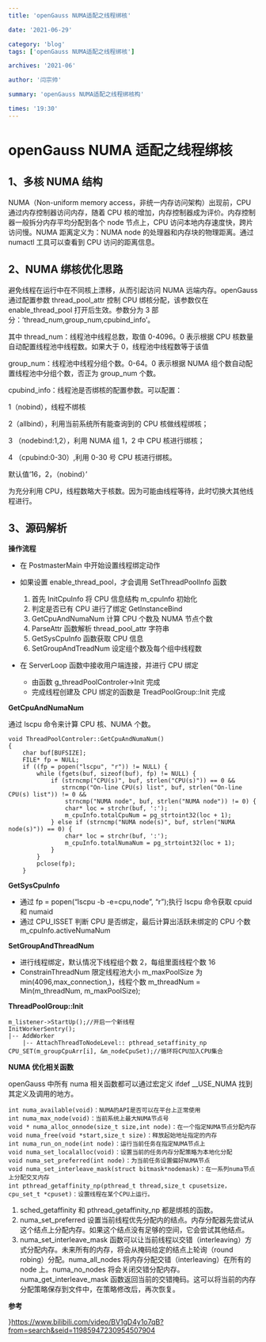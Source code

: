 ```yaml
---
title: 'openGauss NUMA适配之线程绑核'

date: '2021-06-29'

category: 'blog'
tags: ['openGauss NUMA适配之线程绑核']

archives: '2021-06'

author: '闫宗帅'

summary: 'openGauss NUMA适配之线程绑核构'

times: '19:30'
---
```


# openGauss NUMA 适配之线程绑核<a name="ZH-CN_TOPIC_0000001124544422"></a>

## 1、多核 NUMA 结构<a name="section5398112810112"></a>

NUMA（Non-uniform memory access，非统一内存访问架构）出现前，CPU 通过内存控制器访问内存，随着 CPU 核的增加，内存控制器成为评价。内存控制器一般拆分内存平均分配到各个 node 节点上，CPU 访问本地内存速度快，跨片访问慢。NUMA 距离定义为：NUMA node 的处理器和内存块的物理距离。通过 numactl 工具可以查看到 CPU 访问的距离信息。

## 2、NUMA 绑核优化思路<a name="section8804437717"></a>

避免线程在运行中在不同核上漂移，从而引起访问 NUMA 远端内存。openGauss 通过配置参数 thread_pool_attr 控制 CPU 绑核分配，该参数仅在 enable_thread_pool 打开后生效。参数分为 3 部分：’thread_num,group_num,cpubind_info’。

其中 thread_num：线程池中线程总数，取值 0-4096。0 表示根据 CPU 核数量自动配置线程池中线程数。如果大于 0，线程池中线程数等于该值

group_num：线程池中线程分组个数。0-64。0 表示根据 NUMA 组个数自动配置线程池中分组个数，否正为 group_num 个数。

cpubind_info：线程池是否绑核的配置参数。可以配置：

1（nobind），线程不绑核

2（allbind），利用当前系统所有能查询到的 CPU 核做线程绑核；

3 （nodebind:1,2），利用 NUMA 组 1，2 中 CPU 核进行绑核；

4 （cpubind:0-30）,利用 0-30 号 CPU 核进行绑核。

默认值‘16，2，（nobind）’

为充分利用 CPU，线程数略大于核数。因为可能由线程等待，此时切换大其他线程进行。

## 3、源码解析<a name="section04250341624"></a>

**操作流程**

<!-- <img src='./figures/20210614-1f4513c9-5d18-43e2-9789-a94d260cd602.png'> -->

- 在 PostmasterMain 中开始设置线程绑定动作
- 如果设置 enable_thread_pool，才会调用 SetThreadPoolInfo 函数

  1.  首先 InitCpuInfo 将 CPU 信息结构 m_cpuInfo 初始化
  2.  判定是否已有 CPU 进行了绑定 GetInstanceBind
  3.  GetCpuAndNumaNum 计算 CPU 个数及 NUMA 节点个数
  4.  ParseAttr 函数解析 thread_pool_attr 字符串
  5.  GetSysCpuInfo 函数获取 CPU 信息
  6.  SetGroupAndTreadNum 设定组个数及每个组中线程数

- 在 ServerLoop 函数中接收用户端连接，并进行 CPU 绑定
  - 由函数 g_threadPoolControler-\>Init 完成
  - 完成线程创建及 CPU 绑定的函数是 TreadPoolGroup::Init 完成

**GetCpuAndNumaNum**

通过 lscpu 命令来计算 CPU 核、NUMA 个数。

```
void ThreadPoolControler::GetCpuAndNumaNum()
{
    char buf[BUFSIZE];
    FILE* fp = NULL;
    if ((fp = popen("lscpu", "r")) != NULL) {
        while (fgets(buf, sizeof(buf), fp) != NULL) {
            if (strncmp("CPU(s)", buf, strlen("CPU(s)")) == 0 &&
               strncmp("On-line CPU(s) list", buf, strlen("On-line CPU(s) list")) != 0 &&
                strncmp("NUMA node", buf, strlen("NUMA node")) != 0) {
                char* loc = strchr(buf, ':');
                m_cpuInfo.totalCpuNum = pg_strtoint32(loc + 1);
            } else if (strncmp("NUMA node(s)", buf, strlen("NUMA node(s)")) == 0) {
                char* loc = strchr(buf, ':');
                m_cpuInfo.totalNumaNum = pg_strtoint32(loc + 1);
            }
        }
        pclose(fp);
    }
```

**GetSysCpuInfo**

- 通过 fp = popen\(“lscpu -b -e=cpu,node”, “r”\);执行 lscpu 命令获取 cpuid 和 numaid
- 通过 CPU_ISSET 判断 CPU 是否绑定，最后计算出活跃未绑定的 CPU 个数 m_cpuInfo.activeNumaNum

**SetGroupAndThreadNum**

- 进行线程绑定，默认情况下线程组个数 2，每组里面线程个数 16
- ConstrainThreadNum 限定线程池大小 m_maxPoolSize 为 min\(4096,max_connection,\)，线程个数 m_threadNum = Min\(m_threadNum, m_maxPoolSize\);

**ThreadPoolGroup::Init**

```
m_listener->StartUp();//开启一个新线程
InitWorkerSentry();
|-- AddWorker
    |-- AttachThreadToNodeLevel:: pthread_setaffinity_np
CPU_SET(m_groupCpuArr[i], &m_nodeCpuSet);//循环将CPU加入CPU集合
```

**NUMA 优化相关函数**

openGauss 中所有 numa 相关函数都可以通过宏定义 ifdef \_\_USE_NUMA 找到其定义及调用的地方。

```
int numa_available(void)：NUMA的API是否可以在平台上正常使用
int numa_max_node(void)：当前系统上最大NUMA节点号
void * numa_alloc_onnode(size_t size,int node)：在一个指定NUMA节点分配内存
void numa_free(void *start,size_t size)：释放起始地址指定的内存
int numa_run_on_node(int node)：运行当前任务在指定NUMA节点上
void numa_set_localalloc(void)：设置当前的任务内存分配策略为本地化分配
void numa_set_preferred(int node)：为当前任务设置偏好NUMA节点
void numa_set_interleave_mask(struct bitmask*nodemask)：在一系列numa节点上分配交叉内存
int pthread_getaffinity_np(pthread_t thread,size_t cpusetsize，cpu_set_t *cpuset)：设置线程在某个CPU上运行。
```

1.  sched_getaffinity 和 pthread_getaffinity_np 都是绑核的函数。
2.  numa_set_preferred 设置当前线程优先分配内的结点。内存分配器先尝试从这个结点上分配内存。如果这个结点没有足够的空间，它会尝试其他结点。
3.  numa_set_interleave_mask 函数可以让当前线程以交错（interleaving）方式分配内存。未来所有的内存，将会从掩码给定的结点上轮询（round robing）分配。numa_all_nodes 将内存分配交错（interleaving）在所有的 node 上。numa_no_nodes 将会关闭交错分配内存。numa_get_interleave_mask 函数返回当前的交错掩码。这可以将当前的内存分配策略保存到文件中，在策略修改后，再次恢复。

**参考**

\}https://www.bilibili.com/video/BV1gD4y1o7qB?from=search&seid=11985947230954507904
